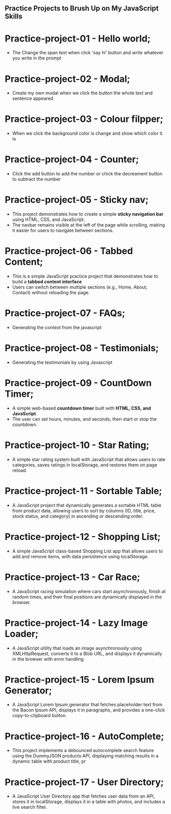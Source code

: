## Practice Projects to Brush Up on My JavaScript Skills

# Practice-project-01 - Hello world;
- The Change the span text when click 'say hi' button and write whatever you write in the prompt

# Practice-project-02 - Modal;
- Create my own modal when we click the button the whole text and sentence appeared

# Practice-project-03 - Colour filpper;
- When we click the background color is change and show which color it is

# Practice-project-04 - Counter;
- Click the add button to add the number or chick the decreament button to subtract the number

# Practice-project-05 - Sticky nav;
- This project demonstrates how to create a simple **sticky navigation bar** using HTML, CSS, and JavaScript.
- The navbar remains visible at the left of the page while scrolling, making it easier for users to navigate between sections.

# Practice-project-06 - Tabbed Content;
- This is a simple JavaScript practice project that demonstrates how to build a **tabbed content interface**
- Users can switch between multiple sections (e.g., Home, About, Contact) without reloading the page.

# Practice-project-07 - FAQs;
- Generating the context from the javascript

# Practice-project-08 - Testimonials;
- Generating the testimonials by using Javascript

# Practice-project-09 - CountDown Timer;
- A simple web-based **countdown timer** built with **HTML, CSS, and JavaScript**.
- The user can set hours, minutes, and seconds, then start or stop the countdown.

# Practice-project-10 - Star Rating;
- A simple star rating system built with JavaScript that allows users to rate categories, saves ratings in localStorage, and restores them on page reload.

# Practice-project-11 - Sortable Table;
- A JavaScript project that dynamically generates a sortable HTML table from product data, allowing users to sort by columns (ID, title, price, stock status, and category) in ascending or descending order.


# Practice-project-12 - Shopping List;
- A simple JavaScript class-based Shopping List app that allows users to add and remove items, with data persistence using localStorage.

# Practice-project-13 - Car Race;
- A JavaScript racing simulation where cars start asynchronously, finish at random times, and their final positions are dynamically displayed in the browser.

# Practice-project-14 - Lazy Image Loader;
- A JavaScript utility that loads an image asynchronously using XMLHttpRequest, converts it to a Blob URL, and displays it dynamically in the browser with error handling

# Practice-project-15 - Lorem Ipsum Generator;
- A JavaScript Lorem Ipsum generator that fetches placeholder text from the Bacon Ipsum API, displays it in paragraphs, and provides a one-click copy-to-clipboard button.

# Practice-project-16 - AutoComplete;
- This project implements a debounced autocomplete search feature using the DummyJSON products API, displaying matching results in a dynamic table with product title, pr

# Practice-project-17 - User Directory;
- A JavaScript User Directory app that fetches user data from an API, stores it in localStorage, displays it in a table with photos, and includes a live search filter.

